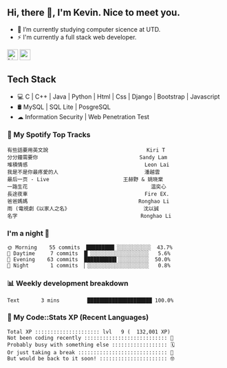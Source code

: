 ## Hi, there 👋, I'm Kevin. Nice to meet you.

- 🌱 I’m currently studying computer sicence at UTD.
- ⚡ I'm currently a full stack web developer.

<a href="https://www.linkedin.com/in/kevin12686/"><img alt="LinkedIn" src="https://img.shields.io/badge/linkedin%20-%230077B5.svg?&style=for-the-badge&logo=linkedin&logoColor=white" height=25></a>
<a href="https://www.instagram.com/kevin12686/"><img src="https://img.shields.io/badge/instagram-3f729b?&style=for-the-badge&logo=instagram&logoColor=white" height=25></a>

## Tech Stack

* 💻 C | C++ | Java | Python | Html | Css | Django | Bootstrap | Javascript
* 🛢️ MySQL | SQL Lite | PosgreSQL
* ☁ Information Security | Web Penetration Test

### 🎵 My Spotify Top Tracks

<!-- spotify start -->

```text
有些話要用英文說                                Kiri T
分分鐘需要你                                 Sandy Lam
堆積情感                                      Leon Lai
我是不是你最疼愛的人                            潘越雲
最后一页 - Live                        王赫野 & 姚晓棠
一路生花                                        温奕心
長途夜車                                      Fire EX.
爸爸媽媽                                    Ronghao Li
雨 (電視劇《以家人之名》                        沈以誠
名字                                        Ronghao Li
```

<!-- spotify end -->

### I'm a night 🦉

<!-- early_bird start -->

```text
🌞 Morning    55 commits  █████████▏░░░░░░░░░░░  43.7%
🌆 Daytime     7 commits  █▏░░░░░░░░░░░░░░░░░░░   5.6%
🌃 Evening    63 commits  ██████████▌░░░░░░░░░░  50.0%
🌙 Night       1 commits  ▏░░░░░░░░░░░░░░░░░░░░   0.8%
```

<!-- early_bird end -->

### 📊 Weekly development breakdown

<!-- code_time start -->

```text
Text       3 mins         █████████████████████ 100.0%
```

<!-- code_time end -->

### 🧰 My Code::Stats XP (Recent Languages)

<!-- codestats start -->

```text
Total XP ::::::::::::::::::::: lvl   9 (  132,001 XP) 
Not been coding recently ::::::::::::::::::::::::::: 🙈
Probably busy with something else :::::::::::::::::: 🗓
Or just taking a break ::::::::::::::::::::::::::::: 🌴
But would be back to it soon! :::::::::::::::::::::: 🤓
```

<!-- codestats end -->
